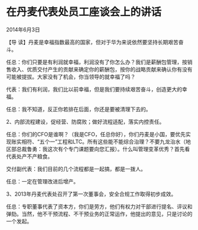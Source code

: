 # 在丹麦代表处员工座谈会上的讲话

2014年6月3日

【导 读】丹麦是幸福指数最高的国家，但对于华为来说依然要坚持长期艰苦奋斗。

任总：你们只要是有利润就幸福，利润没有了你怎么办？我们是薪酬包管理，按销售收入、优质交付产生的贡献来确定你的薪酬包，按你的战略贡献来确认你有没有可能被提拔。大家没有了机会，你当领导的就幸福了吗？

代表：我们有利润，我们比以前幸福，但是我们要持续艰苦奋斗，创造更大的幸福。

任总：我不知道，反正你若排在后面，你还是要被清理下去的。

2、内部流程建设，促经营、防腐败；做好流程适配，落实内控责任。

任总：你们的CFO是谁啊？（我是CFO，任总你好），你们丹麦是小国，要优先实现账实相符、“五个一”工程和LTC。所有这些能不能综合治理？不要九龙治水（地区部总裁鲁勇：我这次有个专门课题要向您汇报）。什么叫管理变革优秀？首先看代表处产不产粮食。

交付副代表：我们目前的几个流程都是一起搞，都是一拨人。

任总：一定在管理改进后增产。

3、2013年丹麦代表处召开了第一次董事会，安全合规工作取得初步成效。

任总：专职董事代表了资本方，你们是劳方，他们有权力对干部进行提名、评议和弹劾。当然，他不干预流程、不干预业务的正常运作，他提出的意见，只是讨论的一个发起。


